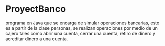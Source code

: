 # ProyectBanco

programa en Java que se encarga de simular operaciones bancarias, esto
es a partir de la clase personas, se realizan operaciones por medio de un cajero tales como abrir una cuenta, cerrar una cuenta, retiro de dinero y acreditar dinero a una cuenta.

